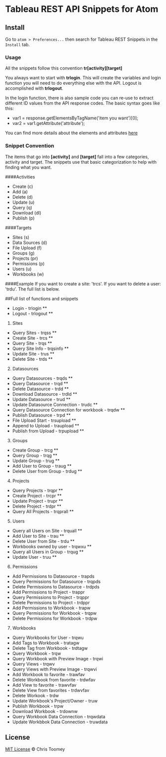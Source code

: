 # Tableau REST API Snippets for Atom

## Install
Go to `atom > Preferences...` then search for Tableau REST Snippets in the `Install` tab.

### Usage
All the snippets follow this convention
**tr[activity][target]**

You always want to start with **trlogin**. This will create the variables and login function you will need to do everything else with the API. Logout is accomplished with **trlogout**.

In the login function, there is also sample code you can re-use to extract different ID values from the API response codes. The basic syntax goes like this:

- var1 = response.getElementsByTagName('item you want')[0];
- var2 = var1.getAttribute('attribute');

You can find more details about the elements and attributes [here](http://onlinehelp.tableau.com/current/api/rest_api/en-us/help.htm#REST/rest_api_ref.htm#API_Reference%3FTocPath%3DAPI%2520Reference%7C_____0)

### Snippet Convention
The items that go into **[activity]** and **[target]** fall into a few categories, activity and target. The snippets use that basic categorization to help with finding what you want.

####Activities
- Create (c)
- Add (a)
- Delete (d)
- Update (u)
- Query (q)
- Download (dl)
- Publish (p)

####Targets
- Sites (s)
- Data Sources (d)
- File Upload (f)
- Groups (g)
- Projects (pr)
- Permissions (p)
- Users (u)
- Workbooks (w)

####Example
If you want to create a site: 'trcs'. If you want to delete a user: 'trdu'.
The full list is below.

##Full list of functions and snippets
- Login - trlogin **
- Logout - trlogout **
1. Sites
  * Query Sites - trqss **
  * Create Site - trcs **
  * Query Site - trqs **
  * Query Site Info - trqsinfo **
  * Update Site - trus **
  * Delete Site - trds **
2. Datasources
  * Query Datasources - trqds **
  * Query Datasource - trqd **
  * Delete Datasource - trdd **
  * Download Datasource - trdld **
  * Update Datasource - trud **
  * Update Datasource Connection - trudc **
  * Query Datasource Connection for workbook - trqdw **
  * Publish Datasource - trpd **
  * File Upload Start - trsupload **
  * Append to Upload - traupload **
  * Publish from Upload - trpupload **
3. Groups
  * Create Group - trcg **
  * Query Group - trqg **
  * Update Group - trug **
  * Add User to Group - traug **
  * Delete User from Group - trdug **
4. Projects
  * Query Projects - trqpr **
  * Create Project - trcpr **
  * Update Project - trupr **
  * Delete Project - trdpr **
  * Query All Projects - trqprall **
5. Users
  * Query all Users on Site - trquall **
  * Add User to Site - trau **
  * Delete User from Site - trdu **
  * Workbooks owned by user - trqwxu **
  * Query all Users in Group - trqug **
  * Update User - truu **
6. Permissions
  * Add Permissions to Datasource - trapds
  * Query Permissions for Datasource - trqpds
  * Delete Permissions to Datasource - trdpds
  * Add Permissions to Project - trappr
  * Query Permissions to Project - trqppr
  * Delete Permissions to Project - trdppr
  * Add Permissions to Workbook - trapw
  * Query Permissions for Workbook - trqpw
  * Delete Permissions for Workbook - trdpw
7. Workbooks
  * Query Workbooks for User - trqwu
  * Add Tags to Workbook - tratagw
  * Delete Tag from Workbook - trdtagw
  * Query Workbook - trqw
  * Query Workbook with Preview Image - trqwi
  * Query Views - trqwv
  * Query Views with Preview Image - trqwvi
  * Add Workbook to favorite - trawfav
  * Delete Workbook from favorite - trdwfav
  * Add View to favorite - trawvfav
  * Delete View from favorites - trdwvfav
  * Delete Workook - trdw
  * Update Workbook's Project/Owner - truw
  * Publish Workbook - trpw
  * Download Workbook - trdownw
  * Query Workbook Data Connection - trqwdata
  * Update Workbbok Data Connection - truwdata


## License

[MIT License](http://cmtoomey.mit-license.org/) © Chris Toomey
